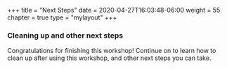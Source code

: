 +++
title = "Next Steps"
date = 2020-04-27T16:03:48-06:00
weight = 55
chapter = true
type = "mylayout"
+++

### Cleaning up and other next steps

Congratulations for finishing this workshop!  Continue on to learn how to clean up after using this workshop, and other next steps you can take.
